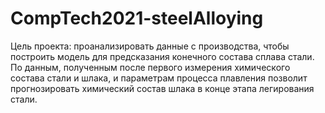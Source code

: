 # CompTech2021-steelAlloying
Цель проекта: проанализировать данные с производства, чтобы построить модель для предсказания конечного состава сплава стали.   По данным, полученным после первого измерения химического состава стали и шлака, и параметрам процесса плавления позволит прогнозировать химический состав шлака в конце этапа легирования стали.
